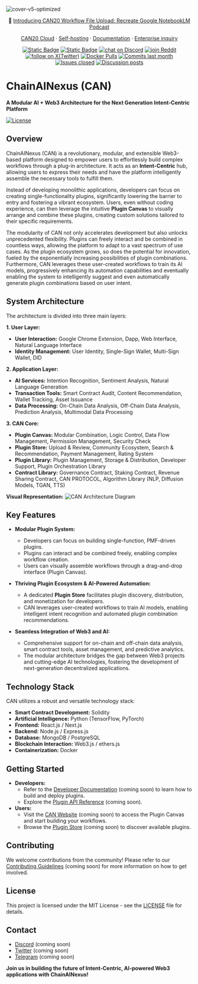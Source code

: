 ![cover-v5-optimized](https://github.com/chainainexus/can20/assets/13230914/f9e19af5-61ba-4119-b926-d10c4c06ebab)

<p align="center">
  📌 <a href="https://can20.ai/blog/introducing-can20-workflow-file-upload-a-demo-on-ai-podcast">Introducing CAN20 Workflow File Upload: Recreate Google NotebookLM Podcast</a>
</p>

<p align="center">
  <a href="https://cloud.can20.ai">CAN20 Cloud</a> ·
  <a href="https://docs.can20.ai/getting-started/install-self-hosted">Self-hosting</a> ·
  <a href="https://docs.can20.ai">Documentation</a> ·
  <a href="https://ucan20.app/chat/22L1zSxg6yW1cWQg">Enterprise inquiry</a>
</p>

<p align="center">
    <a href="https://can20.ai" target="_blank">
        <img alt="Static Badge" src="https://img.shields.io/badge/Product-F04438"></a>
    <a href="https://can20.ai/pricing" target="_blank">
        <img alt="Static Badge" src="https://img.shields.io/badge/free-pricing?logo=free&color=%20%23155EEF&label=pricing&labelColor=%20%23528bff"></a>
    <a href="https://discord.gg/FngNHpbcY7" target="_blank">
        <img src="https://img.shields.io/discord/1082486657678311454?logo=discord&labelColor=%20%235462eb&logoColor=%20%23f5f5f5&color=%20%235462eb"
            alt="chat on Discord"></a>
    <a href="https://reddit.com/r/can20ai" target="_blank">  
        <img src="https://img.shields.io/reddit/subreddit-subscribers/can20ai?style=plastic&logo=reddit&label=r%2Fcan20ai&labelColor=white"
            alt="join Reddit"></a>
    <a href="https://twitter.com/intent/follow?screen_name=can20_ai" target="_blank">
        <img src="https://img.shields.io/twitter/follow/can20_ai?logo=X&color=%20%23f5f5f5"
            alt="follow on X(Twitter)"></a>
    <a href="https://hub.docker.com/u/chainainexus" target="_blank">
        <img alt="Docker Pulls" src="https://img.shields.io/docker/pulls/chainainexus/can20-web?labelColor=%20%23FDB062&color=%20%23f79009"></a>
    <a href="https://github.com/chainainexus/can20/graphs/commit-activity" target="_blank">
        <img alt="Commits last month" src="https://img.shields.io/github/commit-activity/m/chainainexus/can20?labelColor=%20%2332b583&color=%20%2312b76a"></a>
    <a href="https://github.com/chainainexus/can20/" target="_blank">
        <img alt="Issues closed" src="https://img.shields.io/github/issues-search?query=repo%3Achainainexus%2Fcan20%20is%3Aclosed&label=issues%20closed&labelColor=%20%237d89b0&color=%20%235d6b98"></a>
    <a href="https://github.com/chainainexus/can20/discussions/" target="_blank">
        <img alt="Discussion posts" src="https://img.shields.io/github/discussions/chainainexus/can20?labelColor=%20%239b8afb&color=%20%237a5af8"></a>
</p>

# ChainAINexus (CAN)

**A Modular AI + Web3 Architecture for the Next Generation Intent-Centric Platform**

[![License](https://img.shields.io/badge/License-MIT-blue.svg)](https://opensource.org/licenses/MIT)
## Overview

ChainAINexus (CAN) is a revolutionary, modular, and extensible Web3-based platform designed to empower users to effortlessly build complex workflows through a plug-in architecture. It acts as an **Intent-Centric** hub, allowing users to express their needs and have the platform intelligently assemble the necessary tools to fulfill them.

Instead of developing monolithic applications, developers can focus on creating single-functionality plugins, significantly lowering the barrier to entry and fostering a vibrant ecosystem. Users, even without coding experience, can then leverage the intuitive **Plugin Canvas** to visually arrange and combine these plugins, creating custom solutions tailored to their specific requirements.

The modularity of CAN not only accelerates development but also unlocks unprecedented flexibility. Plugins can freely interact and be combined in countless ways, allowing the platform to adapt to a vast spectrum of use cases. As the plugin ecosystem grows, so does the potential for innovation, fueled by the exponentially increasing possibilities of plugin combinations. Furthermore, CAN leverages these user-created workflows to train its AI models, progressively enhancing its automation capabilities and eventually enabling the system to intelligently suggest and even automatically generate plugin combinations based on user intent.

## System Architecture

The architecture is divided into three main layers:

**1. User Layer:**

*   **User Interaction:**  Google Chrome Extension, Dapp, Web Interface, Natural Language Interface
*   **Identity Management:** User Identity, Single-Sign Wallet, Multi-Sign Wallet, DID

**2. Application Layer:**

*   **AI Services:** Intention Recognition, Sentiment Analysis, Natural Language Generation
*   **Transaction Tools:** Smart Contract Audit, Content Recommendation, Wallet Tracking, Asset Issuance
*   **Data Processing:** On-Chain Data Analysis, Off-Chain Data Analysis, Prediction Analysis, Multimodal Data Processing

**3. CAN Core:**

*   **Plugin Canvas:** Modular Combination, Logic Control, Data Flow Management, Permission Management, Security Check
*   **Plugin Store:** Upload & Review, Community Ecosystem, Search & Recommendation, Payment Management, Rating System
*   **Plugin Library:** Plugin Management, Storage & Distribution, Developer Support, Plugin Orchestration Library
*   **Contract Library:** Governance Contract, Staking Contract, Revenue Sharing Contract, CAN PROTOCOL, Algorithm Library (NLP, Diffusion Models, TGAN, TTS)

**Visual Representation:**
![CAN Architecture Diagram](https://i.imgur.com/8j7lD9p.png)

## Key Features

*   **Modular Plugin System:**
    *   Developers can focus on building single-function, PMF-driven plugins.
    *   Plugins can interact and be combined freely, enabling complex workflow creation.
    *   Users can visually assemble workflows through a drag-and-drop interface (Plugin Canvas).

*   **Thriving Plugin Ecosystem & AI-Powered Automation:**
    *   A dedicated **Plugin Store** facilitates plugin discovery, distribution, and monetization for developers.
    *   CAN leverages user-created workflows to train AI models, enabling intelligent intent recognition and automated plugin combination recommendations.

*   **Seamless Integration of Web3 and AI:**
    *   Comprehensive support for on-chain and off-chain data analysis, smart contract tools, asset management, and predictive analytics.
    *   The modular architecture bridges the gap between Web3 projects and cutting-edge AI technologies, fostering the development of next-generation decentralized applications.

## Technology Stack

CAN utilizes a robust and versatile technology stack:

*   **Smart Contract Development:** Solidity
*   **Artificial Intelligence:** Python (TensorFlow, PyTorch)
*   **Frontend:** React.js / Next.js
*   **Backend:** Node.js / Express.js
*   **Database:** MongoDB / PostgreSQL
*   **Blockchain Interaction:** Web3.js / ethers.js
*   **Containerization:** Docker

## Getting Started

*   **Developers:**
    *   Refer to the [Developer Documentation](docs/developer_guide.md) (coming soon) to learn how to build and deploy plugins.
    *   Explore the [Plugin API Reference](docs/api_reference.md) (coming soon).
*   **Users:**
    *   Visit the [CAN Website](link-to-website) (coming soon) to access the Plugin Canvas and start building your workflows.
    *   Browse the [Plugin Store](link-to-plugin-store) (coming soon) to discover available plugins.

## Contributing

We welcome contributions from the community! Please refer to our [Contributing Guidelines](CONTRIBUTING.md) (coming soon) for more information on how to get involved.

## License

This project is licensed under the MIT License - see the [LICENSE](LICENSE) file for details.

## Contact

*   [Discord](link-to-discord) (coming soon)
*   [Twitter](link-to-twitter) (coming soon)
*   [Telegram](link-to-telegram) (coming soon)

**Join us in building the future of Intent-Centric, AI-powered Web3 applications with ChainAINexus!**
